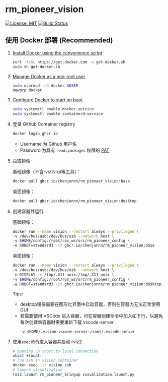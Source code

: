 # rm_pioneer_vision

[![License: MIT](https://img.shields.io/badge/License-MIT-blue.svg)](https://opensource.org/licenses/MIT)
[![Build Status](https://github.com/chenjunnn/rm_pioneer_vision/actions/workflows/ci.yml/badge.svg)](https://github.com/chenjunnn/rm_pioneer_vision/actions/workflows/ci.yml)

## 使用 Docker 部署 (Recommended)

1. [Install Docker using the convenience script](https://docs.docker.com/engine/install/ubuntu/#install-using-the-convenience-script)

    ```bash
    curl -fsSL https://get.docker.com -o get-docker.sh
    sudo sh get-docker.sh
    ```

2. [Manage Docker as a non-root user](https://docs.docker.com/engine/install/linux-postinstall/#manage-docker-as-a-non-root-user)

    ```bash
    sudo usermod -aG docker $USER
    newgrp docker 
    ```

3. [Configure Docker to start on boot](https://docs.docker.com/engine/install/linux-postinstall/#configure-docker-to-start-on-boot)

    ```bash
    sudo systemctl enable docker.service
    sudo systemctl enable containerd.service
    ```

5. 登录 Github Container registry

    ```bash
    docker login ghcr.io
    ```
    - Username 为 Github 用户名
    - Password 为具有 `read:packages` 权限的 [PAT](https://docs.github.com/en/authentication/keeping-your-account-and-data-secure/creating-a-personal-access-token)

3. 拉取镜像
    
    基础镜像（不含rviz2/rqt等工具）：
    ```bash
    docker pull ghcr.io/chenjunnn/rm_pioneer_vision:base
    ```

    桌面镜像：
    ```bash
    docker pull ghcr.io/chenjunnn/rm_pioneer_vision:desktop
    ```

4. 创建容器并运行
    
    基础镜像：
    ```bash
    docker run --name vision --restart always --privileged \
    -v /dev/bus/usb:/dev/bus/usb --network host \
    -v $HOME/config:/root/ros_ws/src/rm_pioneer_config \
    -e ROBOT=standard3 -it ghcr.io/chenjunnn/rm_pioneer_vision:base
    ```
    
    桌面镜像：
    ```bash
    docker run --name vision --restart always --privileged \
    -v /dev/bus/usb:/dev/bus/usb --network host \
    -e DISPLAY -v /tmp/.X11-unix:/tmp/.X11-unix \
    -v $HOME/config:/root/ros_ws/src/rm_pioneer_config \
    -e ROBOT=standard3 -it ghcr.io/chenjunnn/rm_pioneer_vision:desktop
    ```
    Tips: 
    - desktop镜像需要在图形化界面中启动容器，否则在容器内无法正常使用 GUI
    - 若需要使用 VSCode 进入容器，可在容器创建命令中加入如下行，以避免每次创建新容器时需要重新下载 vscode-server
      ```
      -v $HOME/.vision-vscode-server:/root/.vscode-server
      ```

5. 使用`exec`命令进入容器并启动 rviz2

    ```bash
    # opening up xhost to local connection
    xhost +local:
    # run zsh in vision container
    docker exec -it vision zsh
    # launch visualization
    ros2 launch rm_pioneer_bringup visualization.launch.py
    ```
    
